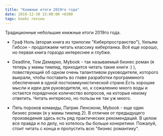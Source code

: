 ```yaml
---
title: "Книжные итоги 2019го года"
date: 2019-12-30 15:00:00 +0300
tags: books review
---
```

Традиционные небольшие книжные итоги 2019го года.

* Граф Ноль (вторая книга из трилогии "Киберпространство"), Уильям Гибсон - продолжаем читать классику киберпанка. Всё еще хорошо, но первая книга гораздо интереснее и глубже.

* Deadline, Том Демарко, Mybook - так называемый бизнес роман (я теперь у мамы тимлид, приходится читать такие книги :) ), повествующий об одном очень талантливом руководителе, которого выкрали, чтобы поставить во главе разработки программного обеспечения в одной посткоммунистической стране.Есть хорошие мысли и идеи для руководителя, но, к сожалению много воды и остается порядочное количество вопросов, на которые некому ответить. Читать интересно, но пользы не так уж много.

* Пять пороков команды, Патрик Ленсиони, Mybook - еще один бизнес роман (я у мамы тимлид 2). В отличии от предыдущего произведения здесь есть ряд практических рекомендаций. В целом все правда и по делу, но хотелось бы больше конкретики. Пожалуй, стоит читать с конца и пропустить всю "бизнес романтику".
